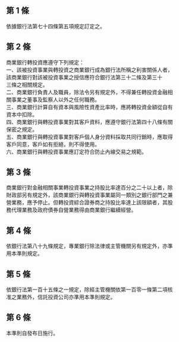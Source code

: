 第 1 條
-------
依據銀行法第七十四條第五項規定訂定之。

第 2 條
-------
商業銀行轉投資應遵守下列規定：  
一、該被投資事業與轉投資之商業銀行成為銀行法所稱之利害關係人者，  
    該商業銀行對該被投資事業之授信應符合銀行法第三十二條及第三十  
    三條之相關規定。  
二、商業銀行負責人及職員，除法令另有規定外，不得兼任轉投資金融相  
    關事業之董事及監察人以外之任何職務。  
三、商業銀行計算自有資本與風險性資產比率時，應將轉投資金額從自有  
    資本中扣除。  
四、商業銀行與轉投資事業對其客戶資料，應遵守銀行法第四十八條有關  
    保密之規定。  
五、商業銀行與轉投資事業對客戶個人身分資料採取共同行銷時，應取得  
    客戶同意，客戶如有拒絕，則不得使用。  
六、商業銀行與轉投資事業應訂定符合防止內線交易之規範。

第 3 條
-------
商業銀行對金融相關事業轉投資事業之持股比率達百分之二十以上者，除  
財政部另有規定外，該商業銀行與轉投資事業屬同一類別之銀行部門之兼  
營業務，應予停止。但轉投資綜合證券商之持股比率達上該限額者，其股  
務代理業務及政府債券自營業務得由商業銀行繼續經營。

第 4 條
-------
依銀行法第八十九條規定，專業銀行除法律或主管機關另有規定外，亦準  
用本準則規定。

第 5 條
-------
依銀行法第一百十五條之一規定，除經主管機關依第一百零一條第二項核  
准之業務外，信託投資公司亦準用本準則規定。

第 6 條
-------
本準則自發布日施行。

